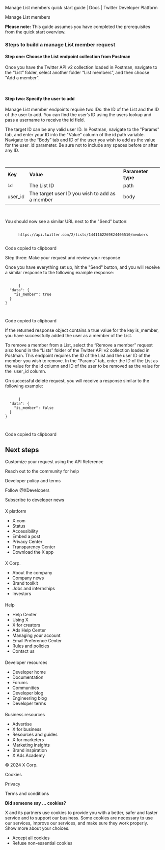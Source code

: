 



Manage List members quick start guide | Docs | Twitter Developer Platform 





































































































Manage List members








**Please note:** This guide assumes you have completed the prerequisites from the quick start overview.









### Steps to build a manage List member request


#### Step one: Choose the List endpoint collection from Postman


Once you have the Twitter API v2 collection loaded in Postman, navigate to the “List” folder, select another folder “List members”, and then choose "Add a member".  

 


#### Step two: Specify the user to add


Manage List member endpoints require two IDs: the ID of the List and the ID of the user to add. You can find the user’s ID using the users lookup and pass a username to receive the id field.


The target ID can be any valid user ID. In Postman, navigate to the "Params" tab, and enter your ID into the "Value" column of the id path variable. Navigate to the “Body” tab and ID of the user you wish to add as the value for the user\_id parameter. Be sure not to include any spaces before or after any ID.


 




|  |  |  |
| --- | --- | --- |
| **Key** | **Value** | **Parameter type** |
| `id` | The List ID | path |
| user\_id | The target user ID you wish to add as a member | body |


 


You should now see a similar URL next to the "Send" button:












```

      https://api.twitter.com/2/lists/1441162269824405510/members
    
```





Code copied to clipboard








Step three: Make your request and review your response  




Once you have everything set up, hit the "Send" button, and you will receive a similar response to the following example response:












```

      {
  "data": {
    "is_member": true
  }
}

    
```





Code copied to clipboard








If the returned response object contains a true value for the key is\_member, you have successfully added the user as a member of the List. 


To remove a member from a List, select the “Remove a member” request also found in the “Lists” folder of the Twitter API v2 collection loaded in Postman. This endpoint requires the ID of the List and the user ID of the member you wish to remove. In the “Params” tab, enter the ID of the List as the value for the id column and ID of the user to be removed as the value for the  user\_id column. 


On successful delete request, you will receive a response similar to the following example:












```

      {
  "data": {
    "is_member": false
  }
}

    
```





Code copied to clipboard












Next steps
----------






Customize your request using the API Reference


Reach out to the community for help



















Developer policy and terms


Follow @XDevelopers


Subscribe to developer news












#### 
 X platform


* X.com
* Status
* Accessibility
* Embed a post
* Privacy Center
* Transparency Center
* Download the X app




#### 
 X Corp.


* About the company
* Company news
* Brand toolkit
* Jobs and internships
* Investors




#### 
 Help


* Help Center
* Using X
* X for creators
* Ads Help Center
* Managing your account
* Email Preference Center
* Rules and policies
* Contact us




#### 
 Developer resources


* Developer home
* Documentation
* Forums
* Communities
* Developer blog
* Engineering blog
* Developer terms




#### 
 Business resources


* Advertise
* X for business
* Resources and guides
* X for marketers
* Marketing insights
* Brand inspiration
* X Ads Academy









 © 2024 X Corp.
 


Cookies


Privacy


Terms and conditions






















**Did someone say … cookies?**  
  


 X and its partners use cookies to provide you with a better, safer and
 faster service and to support our business. Some cookies are necessary to use
 our services, improve our services, and make sure they work properly.
 Show more about your choices.


 




* Accept all cookies
* Refuse non-essential cookies















